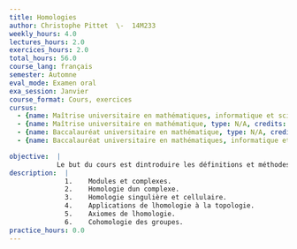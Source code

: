 ```yaml
---
title: Homologies
author: Christophe Pittet  \-  14M233
weekly_hours: 4.0
lectures_hours: 2.0
exercices_hours: 2.0
total_hours: 56.0
course_lang: français
semester: Automne
eval_mode: Examen oral
exa_session: Janvier
course_format: Cours, exercices
cursus:
  - {name: Maîtrise universitaire en mathématiques, informatique et sciences numériques, type: N/A, credits: 6.0}
  - {name: Maîtrise universitaire en mathématique, type: N/A, credits: 6.0}
  - {name: Baccalauréat universitaire en mathématique, type: N/A, credits: 6.0}
  - {name: Baccalauréat universitaire en mathématiques, informatique et sciences numériques, type: N/A, credits: 5.0}

objective:  |
            Le but du cours est dintroduire les définitions et méthodes de base de lhomologie, de les illustrer par des applications à la topologie et à la théorie des groupes. La théorie de lhomologie sest développée pour répondre à des questions de topologie. Aujourdhui les méthodes homologiques sont très largement utilisées  non seulement en topologie et en géométrie, mais aussi en analyse complexe et en géométrie algébrique.
description:  |
              1.	Modules et complexes.
              2.	Homologie dun complexe.
              3.	Homologie singulière et cellulaire.
              4.	Applications de lhomologie à la topologie.
              5.	Axiomes de lhomologie.
              6.	Cohomologie des groupes.
practice_hours: 0.0
---
```

